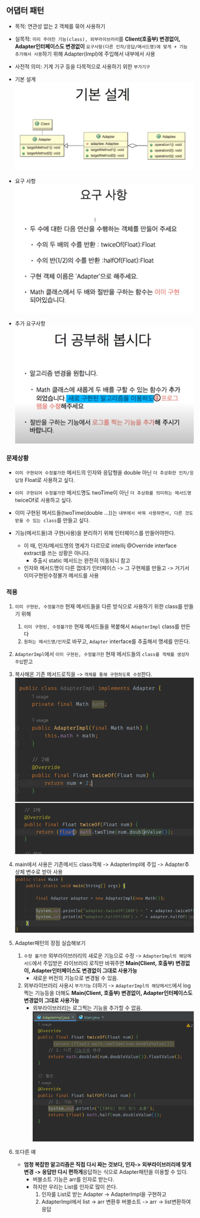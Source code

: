 ## 어댑터 패턴
- 목적: 연관성 없는 2 객체를 묶어 사용하기
- 실목적: `미리 주어진 기능(class), 외부라이브러리`를 **Client(호출부) 변경없이, Adapter인터페이스도 변경없이** `요구사항(다른 인자/응답/메서드명)에 맞게 + 기능 추가해서 사용`하기 위해 Adapter(Impl)에 주입해서 내부에서 사용


- 사전적 의미: 기계 기구 등을 다목적으로 사용하기 위한 `부가기구`
- 기본 설계
	![20220531142848](https://raw.githubusercontent.com/is2js/screenshots/main/20220531142848.png)
- 요구 사항
	![20220531142902](https://raw.githubusercontent.com/is2js/screenshots/main/20220531142902.png)
- 추가 요구사항
	![20220531150427](https://raw.githubusercontent.com/is2js/screenshots/main/20220531150427.png)

### 문제상황
- `이미 구현되어 수정불가한` 메서드의 인자와 응답형을 double 아닌 `더 추상화한 인자/응답형` Float로 사용하고 싶다.
- `이미 구현되어 수정불가한` 메서드명도 twoTime이 아닌 `더 추상화를 의미하는 메서드명` twiceOf로 사용하고 싶다.
- 이미 구현된 메서드들(twoTime(double ...))는 `내부에서 바꿔 사용하면서, 다른 것도 받을 수 있는 class`를 만들고 싶다.

- 기능(메서드들)과 구현(사용)을 분리하기 위해 인터페이스를 만들어야한다.
	- 이 때, 인자/메서드명의 명세가 다르므로 intellij @Override interface extract를 쓰는 상황은 아니다. 
		- 추출시 static 메서드는 완전히 이동되니 참고
	- 인자와 메서드명이 다른 껍데기 인터페이스 -> 그 구현체를 만들고 -> 거기서 이미구현된수정불가 메서드를 사용

### 적용
1. `이미 구현된, 수정불가한` 현재 메서드들을 다른 방식으로 사용하기 위한 class를 만들기 위해
	1. `이미 구현된, 수정불가한` 현재 메서드들을 복붙해서 `AdapterImpl` class를 만든다
	2. `원하는 메서드명/인자`로 바꾸고,  `Adapter` interface를 추출해서 명세를 만든다.
2. `AdapterImpl`에서 `이미 구현된, 수정불가한` 현재 메서드들의 `class를 객체를 생성자 주입`받고
3. 복사해온 기존 메서드로직을 -> `객체를 통해 구현하도록 수정`한다.
	![20220531145432](https://raw.githubusercontent.com/is2js/screenshots/main/20220531145432.png)
	![20220531145747](https://raw.githubusercontent.com/is2js/screenshots/main/20220531145747.png)

4. main에서 사용은 기존메서드 class객체 -> AdapterImpl에 주입 -> Adapter추상체 변수로 받아 사용
	![20220531150237](https://raw.githubusercontent.com/is2js/screenshots/main/20220531150237.png)

5. Adapter패턴의 장점 실습해보기
	1. `수정 불가한` 외부라이브러리의 새로운 기능으로 수정 -> `AdapterImpl의 해당메서드`에서 주입받은 라이브러리 로직만 바꿔주면 **Main(Client, 호출부) 변경없이, Adapter인터페이스도 변경없이 그대로 사용가능**
		- 새로운 버전의 기능으로 변경될 수 있음.
	2. 외부라이브러리 사용시 `부가기능` 더하기 -> `AdapterImpl의 해당메서드`에서 log찍는 기능등을 더해도 **Main(Client, 호출부) 변경없이, Adapter인터페이스도 변경없이 그대로 사용가능**
		- 외부라이브러리는 로그찍는 기능을 추가할 수 없음.
	![20220531152356](https://raw.githubusercontent.com/is2js/screenshots/main/20220531152356.png)

6. 또다른 예
	- **엄청 복잡한 알고리즘은 직접 다시 짜는 것보다, 인자-> 외부라이브러리에 맞게 변경 -> 응답만 다시 편하게**응답하는 식으로 Adapter패턴을 이용할 수 있다.
		- 버블소트 기능은 arr를 인자로 받는다.
		- 하지만 우리는 List를 인자로 많이 쓴다.
			1. 인자를 List로 받는 Adapter -> AdapterImpl을 구현하고
			2. AdapterImpl에서 list -> arr 변환후 버블소트 -> arr -> list변환하여 응답